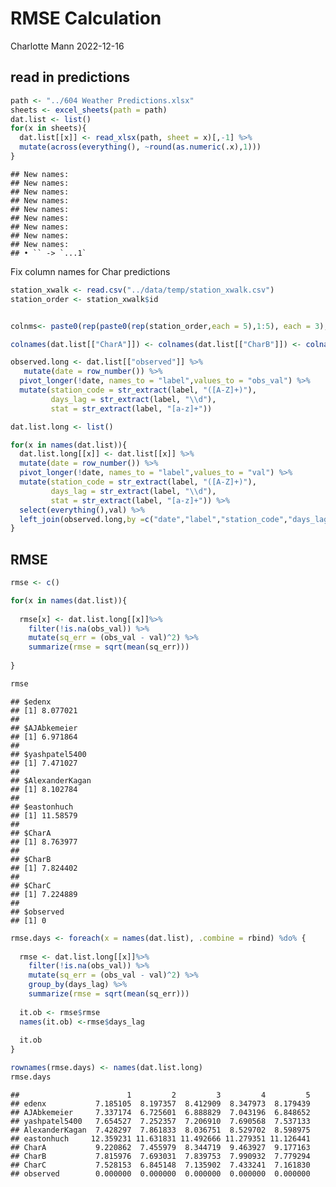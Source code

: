 RMSE Calculation
================
Charlotte Mann
2022-12-16

## read in predictions

``` r
path <- "../604 Weather Predictions.xlsx"
sheets <- excel_sheets(path = path)
dat.list <- list()
for(x in sheets){
  dat.list[[x]] <- read_xlsx(path, sheet = x)[,-1] %>%
  mutate(across(everything(), ~round(as.numeric(.x),1)))
}
```

    ## New names:
    ## New names:
    ## New names:
    ## New names:
    ## New names:
    ## New names:
    ## New names:
    ## New names:
    ## New names:
    ## • `` -> `...1`

Fix column names for Char predictions

``` r
station_xwalk <- read.csv("../data/temp/station_xwalk.csv")
station_order <- station_xwalk$id


colnms<- paste0(rep(paste0(rep(station_order,each = 5),1:5), each = 3),c("min","avg","max"))

colnames(dat.list[["CharA"]]) <- colnames(dat.list[["CharB"]]) <- colnames(dat.list[["CharC"]]) <- colnms
```

``` r
observed.long <- dat.list[["observed"]] %>%
   mutate(date = row_number()) %>%
  pivot_longer(!date, names_to = "label",values_to = "obs_val") %>%
  mutate(station_code = str_extract(label, "([A-Z]+)"),
         days_lag = str_extract(label, "\\d"),
         stat = str_extract(label, "[a-z]+"))
```

``` r
dat.list.long <- list()

for(x in names(dat.list)){
  dat.list.long[[x]] <- dat.list[[x]] %>%
  mutate(date = row_number()) %>%
  pivot_longer(!date, names_to = "label",values_to = "val") %>%
  mutate(station_code = str_extract(label, "([A-Z]+)"),
         days_lag = str_extract(label, "\\d"),
         stat = str_extract(label, "[a-z]+")) %>%
  select(everything(),val) %>%
  left_join(observed.long,by =c("date","label","station_code","days_lag","stat"))
}
```

## RMSE

``` r
rmse <- c()

for(x in names(dat.list)){
  
  rmse[x] <- dat.list.long[[x]]%>%
    filter(!is.na(obs_val)) %>%
    mutate(sq_err = (obs_val - val)^2) %>%
    summarize(rmse = sqrt(mean(sq_err)))
  
}

rmse
```

    ## $edenx
    ## [1] 8.077021
    ## 
    ## $AJAbkemeier
    ## [1] 6.971864
    ## 
    ## $yashpatel5400
    ## [1] 7.471027
    ## 
    ## $AlexanderKagan
    ## [1] 8.102784
    ## 
    ## $eastonhuch
    ## [1] 11.58579
    ## 
    ## $CharA
    ## [1] 8.763977
    ## 
    ## $CharB
    ## [1] 7.824402
    ## 
    ## $CharC
    ## [1] 7.224889
    ## 
    ## $observed
    ## [1] 0

``` r
rmse.days <- foreach(x = names(dat.list), .combine = rbind) %do% {
  
  rmse <- dat.list.long[[x]]%>%
    filter(!is.na(obs_val)) %>%
    mutate(sq_err = (obs_val - val)^2) %>%
    group_by(days_lag) %>%
    summarize(rmse = sqrt(mean(sq_err)))
  
  it.ob <- rmse$rmse
  names(it.ob) <-rmse$days_lag
  
  it.ob
}

rownames(rmse.days) <- names(dat.list.long)
rmse.days
```

    ##                        1         2         3         4         5
    ## edenx           7.185105  8.197357  8.412909  8.347973  8.179439
    ## AJAbkemeier     7.337174  6.725601  6.888829  7.043196  6.848652
    ## yashpatel5400   7.654527  7.252357  7.206910  7.690568  7.537133
    ## AlexanderKagan  7.428297  7.861833  8.036751  8.529702  8.598975
    ## eastonhuch     12.359231 11.631831 11.492666 11.279351 11.126441
    ## CharA           9.220862  7.455979  8.344719  9.463927  9.177163
    ## CharB           7.815976  7.693031  7.839753  7.990932  7.779294
    ## CharC           7.528153  6.845148  7.135902  7.433241  7.161830
    ## observed        0.000000  0.000000  0.000000  0.000000  0.000000

